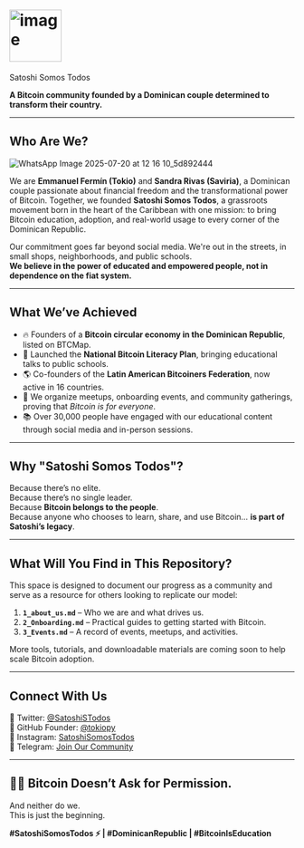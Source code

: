 # <img width="92" height="92" alt="image" src="https://github.com/user-attachments/assets/42185e1f-cb2a-42fc-b48a-891edba88671" />
 Satoshi Somos Todos

**A Bitcoin community founded by a Dominican couple determined to transform their country.**

---

## Who Are We?

![WhatsApp Image 2025-07-20 at 12 16 10_5d892444](https://github.com/user-attachments/assets/565da754-73ce-4db3-8cee-63277e892351)

We are **Emmanuel Fermín (Tokio)** and **Sandra Rivas (Saviria)**, a Dominican couple passionate about financial freedom and the transformational power of Bitcoin. Together, we founded **Satoshi Somos Todos**, a grassroots movement born in the heart of the Caribbean with one mission: to bring Bitcoin education, adoption, and real-world usage to every corner of the Dominican Republic.

Our commitment goes far beyond social media. We're out in the streets, in small shops, neighborhoods, and public schools.  
**We believe in the power of educated and empowered people, not in dependence on the fiat system.**

---

## What We’ve Achieved

- 🔥 Founders of a **Bitcoin circular economy in the Dominican Republic**, listed on BTCMap.
- 🧠 Launched the **National Bitcoin Literacy Plan**, bringing educational talks to public schools.
- 🌎 Co-founders of the **Latin American Bitcoiners Federation**, now active in 16 countries.
- 🧡 We organize meetups, onboarding events, and community gatherings, proving that *Bitcoin is for everyone*.
- 📚 Over 30,000 people have engaged with our educational content through social media and in-person sessions.

---

## Why "Satoshi Somos Todos"?

Because there’s no elite.  
Because there’s no single leader.  
Because **Bitcoin belongs to the people**.  
Because anyone who chooses to learn, share, and use Bitcoin… **is part of Satoshi’s legacy**.

---

## What Will You Find in This Repository?

This space is designed to document our progress as a community and serve as a resource for others looking to replicate our model:

1. **`1_about_us.md`** – Who we are and what drives us.
2. **`2_Onboarding.md`** – Practical guides to getting started with Bitcoin.
3. **`3_Events.md`** – A record of events, meetups, and activities.

More tools, tutorials, and downloadable materials are coming soon to help scale Bitcoin adoption.

---

## Connect With Us

🔸 Twitter: [@SatoshiSTodos](https://twitter.com/SatoshiSTodos)  
🔸 GitHub Founder: [@tokiopy](https://github.com/tokiopy)  
🔸 Instagram: [SatoshiSomosTodos](https://www.instagram.com/satoshisomostodos/)  
🔸 Telegram: [Join Our Community](https://t.me/+5vuB9qMJKdI4MmQx)

---

## ✊🏽 Bitcoin Doesn’t Ask for Permission.

And neither do we.  
This is just the beginning.

**#SatoshiSomosTodos ⚡ | #DominicanRepublic | #BitcoinIsEducation**
